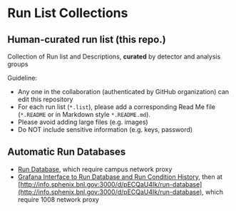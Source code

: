 # Run List Collections

## Human-curated run list (this repo.)

Collection of Run list and Descriptions, **curated** by detector and analysis groups

Guideline:

* Any one in the collaboration (authenticated by GitHub organization) can edit this repository
* For each run list (`*.list`), please add a corresponding Read Me file (`*.README` or in Markdown style `*.README.md`).
* Please avoid adding large files (e.g. images)
* Do NOT include sensitive information (e.g. keys, password)

## Automatic Run Databases

* [Run Database](http://www.sphenix-intra.bnl.gov:7815/cgi-bin/run_info.py), which require campus network proxy
* [Grafana Interface to Run Database and Run Condition History](https://wiki.sphenix.bnl.gov/index.php/Operation_Analytics_Site_(Grafana)), then at [http://info.sphenix.bnl.gov:3000/d/pECQaU4Ik/run-database](http://info.sphenix.bnl.gov:3000/d/pECQaU4Ik/run-database), which require 1008 network proxy